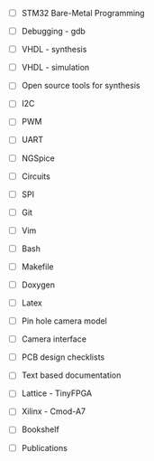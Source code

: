 * [ ] STM32 Bare-Metal Programming
* [ ] Debugging - gdb
* [ ] VHDL - synthesis
* [ ] VHDL - simulation
* [ ] Open source tools for synthesis
* [ ] I2C
* [ ] PWM
* [ ] UART
* [ ] NGSpice
* [ ] Circuits
* [ ] SPI
* [ ] Git
* [ ] Vim
* [ ] Bash
* [ ] Makefile
* [ ] Doxygen
* [ ] Latex
* [ ] Pin hole camera model
* [ ] Camera interface
* [ ] PCB design checklists
* [ ] Text based documentation
* [ ] Lattice - TinyFPGA
* [ ] Xilinx - Cmod-A7

* [ ] Bookshelf
* [ ] Publications
